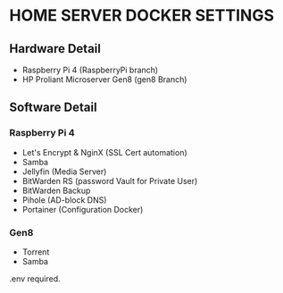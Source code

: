 # HOME SERVER DOCKER SETTINGS

## Hardware Detail
 - Raspberry Pi 4 (RaspberryPi branch)
 - HP Proliant Microserver Gen8 (gen8 Branch)

## Software Detail
### Raspberry Pi 4
 - Let's Encrypt & NginX (SSL Cert automation)
 - Samba
 - Jellyfin (Media Server)
 - BitWarden RS (password Vault for Private User)
 - BitWarden Backup
 - Pihole (AD-block DNS)
 - Portainer (Configuration Docker)

### Gen8
 - Torrent
 - Samba

.env required.
